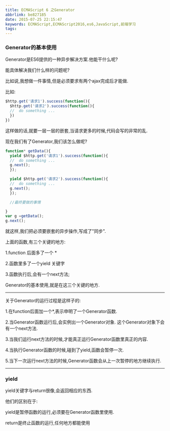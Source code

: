 ```yaml
---
title: ECMAScript 6 之Generator
abbrlink: be827185
date: 2015-07-25 22:15:47
keywords: ECMAScript,ECMAScript2016,es6,JavaScript,前端学习
tags:
---
```

### Generator的基本使用
Generator是ES6提供的一种异步解决方案.他能干什么呢?

能具体解决我们什么样的问题呢?

比如说,我想做一件事情,但是必须要求有两个ajax完成后才能做.


比如:
```javascript
$http.get('请求1').success(function(){
  $http.get('请求2').success(function(){
  //  do something ...
  })
})
```


这样做的话,就要一层一层的嵌套,当请求更多的时候,代码会写的非常的乱.

<!-- more -->

现在我们有了Generator,我们该怎么做呢?

```javascript
function* getData(){
  yield $http.get('请求1').success(function(){
  //  do something ...
  g.next();
  });

  yield $http.get('请求2').success(function(){
  //  do something ...
  g.next();
  });

  //最终要做的事情

}
var g =getData();
g.next();

```


就这样,我们把必须要嵌套的异步操作,写成了"同步".

上面的函数,有三个关键的地方:

1.function 后面多了一个 *

2.函数里多了一个yield 关键字

3.函数执行后,会有一个next方法;

Generator的基本使用,就是在这三个关键的地方.

---


关于Generator的运行过程是这样子的:


1.在function后面加一个*,表示申明了一个Generator函数.


2.当Generator函数运行后,会实例出一个Generator对象.
这个Generator对象下会有一个next方法.

3.当我们运行next方法的时候,才能真正运行Generator函数里真正的内容.

4.当执行Generator函数的时候,碰到了yield,函数会暂停一次.

5.当下一次运行next方法的时候,Generator函数会从上一次暂停的地方继续执行.

---
### yield
yield关键字与return很像,会返回相应的东西.

他们的区别在于:

yield是暂停函数的运行,必须要在Generator函数里使用.

return是终止函数的运行,任何地方都能使用
